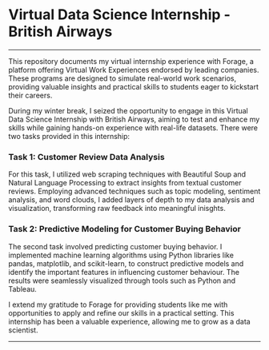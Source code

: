 # Virtual Data Science Internship - British Airways
---

This repository documents my virtual internship experience with Forage, a platform offering Virtual Work Experiences endorsed by leading companies. These programs are designed to simulate real-world work scenarios, providing valuable insights and practical skills to students eager to kickstart their careers. 

During my winter break, I seized the opportunity to engage in this Virtual Data Science Internship with British Airways, aiming to test and enhance my skills while gaining hands-on experience with real-life datasets. There were two tasks provided in this internship:

### Task 1: Customer Review Data Analysis

For this task, I utilized web scraping techniques with Beautiful Soup and Natural Language Processing to extract insights from textual customer reviews. Employing advanced techniques such as topic modeling, sentiment analysis, and word clouds, I added layers of depth to my data analysis and visualization, transforming raw feedback into meaningful inisghts.

### Task 2: Predictive Modeling for Customer Buying Behavior

The second task involved predicting customer buying behavior. I implemented machine learning algorithms using Python libraries like pandas, matplotlib, and scikit-learn, to construct predictive models and identify the important features in influencing customer behaviour. The results were seamlessly visualized through tools such as Python and Tableau.

I extend my gratitude to Forage for providing students like me with opportunities to apply and refine our skills in a practical setting. This internship has been a valuable experience, allowing me to grow as a data scientist. 

---
 

